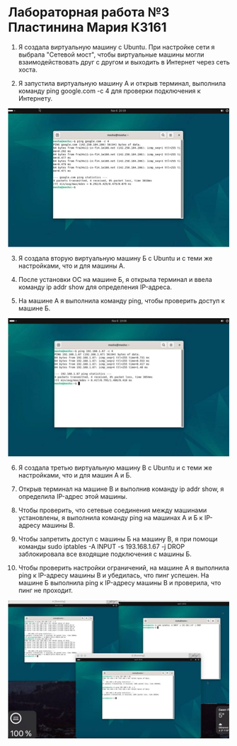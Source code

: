 # Лабораторная работа №3 Пластинина Мария К3161
1) Я создала виртуальную машину с Ubuntu. При настройке сети я выбрала "Сетевой мост", чтобы виртуальные машины могли взаимодействовать друг с другом и выходить в Интернет через сеть хоста.

2) Я запустила виртуальную машину А и открыв терминал, выполнила команду ping google.com -c 4 для проверки подключения к Интернету.

<img width="500" src="1.png"/>

3) Я создала вторую виртуальную машину Б с Ubuntu и с теми же настройками, что и для машины А.

4) После установки ОС на машине Б, я открыла терминал и ввела команду ip addr show для определения IP-адреса.

5) На машине А я выполнила команду ping, чтобы проверить доступ к машине Б.

<img width="500" src="2.png"/>

6) Я создала третью виртуальную машину В с Ubuntu и с теми же настройками, что и для машин А и Б.

7) Открыв терминал на машине В и выполнив команду ip addr show, я определила IP-адрес этой машины. 

8) Чтобы проверить, что сетевые соединения между машинами установлены, я выполнила команду ping на машинах А и Б к IP-адресу машины В. 

9) Чтобы запретить доступ с машины Б на машину В, я  при помощи команды sudo iptables -A INPUT -s 193.168.1.67 -j DROP заблокировала все входящие подключения с машины Б.

10) Чтобы проверить настройки ограничений, на машине А я выполнила ping к IP-адресу машины В и убедилась, что пинг успешен. На машине Б выполнила ping к IP-адресу машины В и проверила, что пинг не проходит.

<img width="500" src="3.png"/>